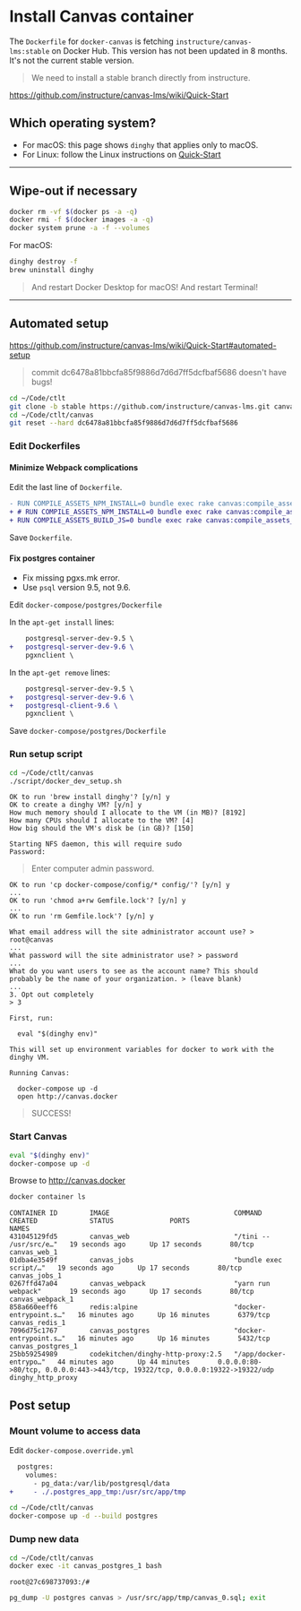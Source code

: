 # Install Canvas container

The `Dockerfile` for `docker-canvas` is fetching `instructure/canvas-lms:stable` on Docker Hub.
This version has not been updated in 8 months.
It's not the current stable version.

> We need to install a stable branch directly from instructure.

<https://github.com/instructure/canvas-lms/wiki/Quick-Start>

## Which operating system?

- For macOS: this page shows `dinghy` that applies only to macOS.
- For Linux: follow the Linux instructions on [Quick-Start](https://github.com/instructure/canvas-lms/wiki/Quick-Start)

---

## Wipe-out if necessary

```bash
docker rm -vf $(docker ps -a -q)
docker rmi -f $(docker images -a -q)
docker system prune -a -f --volumes
```

For macOS:

```bash
dinghy destroy -f
brew uninstall dinghy
```

> And restart Docker Desktop for macOS!
> And restart Terminal!

---

## Automated setup

<https://github.com/instructure/canvas-lms/wiki/Quick-Start#automated-setup>

> commit dc6478a81bbcfa85f9886d7d6d7ff5dcfbaf5686  doesn't have bugs!

```bash
cd ~/Code/ctlt
git clone -b stable https://github.com/instructure/canvas-lms.git canvas
cd ~/Code/ctlt/canvas
git reset --hard dc6478a81bbcfa85f9886d7d6d7ff5dcfbaf5686
```

### Edit Dockerfiles

#### Minimize Webpack complications

Edit the last line of `Dockerfile`.

```diff
- RUN COMPILE_ASSETS_NPM_INSTALL=0 bundle exec rake canvas:compile_assets
+ # RUN COMPILE_ASSETS_NPM_INSTALL=0 bundle exec rake canvas:compile_assets
+ RUN COMPILE_ASSETS_BUILD_JS=0 bundle exec rake canvas:compile_assets_dev
```

Save `Dockerfile`.

#### Fix postgres container

- Fix missing pgxs.mk error.
- Use `psql` version 9.5, not 9.6.

Edit `docker-compose/postgres/Dockerfile`

In the `apt-get install` lines:

```diff
    postgresql-server-dev-9.5 \
+   postgresql-server-dev-9.6 \
    pgxnclient \
```

In the `apt-get remove` lines:

```diff
    postgresql-server-dev-9.5 \
+   postgresql-server-dev-9.6 \
+   postgresql-client-9.6 \
    pgxnclient \
```

Save `docker-compose/postgres/Dockerfile`

### Run setup script

```bash
cd ~/Code/ctlt/canvas
./script/docker_dev_setup.sh
```
```
OK to run 'brew install dinghy'? [y/n] y
OK to create a dinghy VM? [y/n] y
How much memory should I allocate to the VM (in MB)? [8192]
How many CPUs should I allocate to the VM? [4]
How big should the VM's disk be (in GB)? [150]
```
```
Starting NFS daemon, this will require sudo
Password:
```

> Enter computer admin password.

```
OK to run 'cp docker-compose/config/* config/'? [y/n] y
...
OK to run 'chmod a+rw Gemfile.lock'? [y/n] y
...
OK to run 'rm Gemfile.lock'? [y/n] y
```
```
What email address will the site administrator account use? > root@canvas
...
What password will the site administrator use? > password
...
What do you want users to see as the account name? This should probably be the name of your organization. > (leave blank)
...
3. Opt out completely
> 3
```
```
First, run:

  eval "$(dinghy env)"

This will set up environment variables for docker to work with the dinghy VM.

Running Canvas:

  docker-compose up -d
  open http://canvas.docker
```

> SUCCESS!

### Start Canvas

```bash
eval "$(dinghy env)"
docker-compose up -d
```

Browse to <http://canvas.docker>

```bash
docker container ls
```
```
CONTAINER ID        IMAGE                               COMMAND                  CREATED             STATUS              PORTS                                                                           NAMES
431045129fd5        canvas_web                          "/tini -- /usr/src/e…"   19 seconds ago      Up 17 seconds       80/tcp                                                                          canvas_web_1
01dba4e3549f        canvas_jobs                         "bundle exec script/…"   19 seconds ago      Up 17 seconds       80/tcp                                                                          canvas_jobs_1
0267ffd47a04        canvas_webpack                      "yarn run webpack"       19 seconds ago      Up 17 seconds       80/tcp                                                                          canvas_webpack_1
858a660eeff6        redis:alpine                        "docker-entrypoint.s…"   16 minutes ago      Up 16 minutes       6379/tcp                                                                        canvas_redis_1
7096d75c1767        canvas_postgres                     "docker-entrypoint.s…"   16 minutes ago      Up 16 minutes       5432/tcp                                                                        canvas_postgres_1
25bb59254989        codekitchen/dinghy-http-proxy:2.5   "/app/docker-entrypo…"   44 minutes ago      Up 44 minutes       0.0.0.0:80->80/tcp, 0.0.0.0:443->443/tcp, 19322/tcp, 0.0.0.0:19322->19322/udp   dinghy_http_proxy
```

## Post setup

### Mount volume to access data

Edit `docker-compose.override.yml`

```diff
  postgres:
    volumes:
      - pg_data:/var/lib/postgresql/data
+     - ./.postgres_app_tmp:/usr/src/app/tmp
```

```bash
cd ~/Code/ctlt/canvas
docker-compose up -d --build postgres
```

### Dump new data

```bash
cd ~/Code/ctlt/canvas
docker exec -it canvas_postgres_1 bash
```

`root@27c698737093:/#`

```bash
pg_dump -U postgres canvas > /usr/src/app/tmp/canvas_0.sql; exit
```
